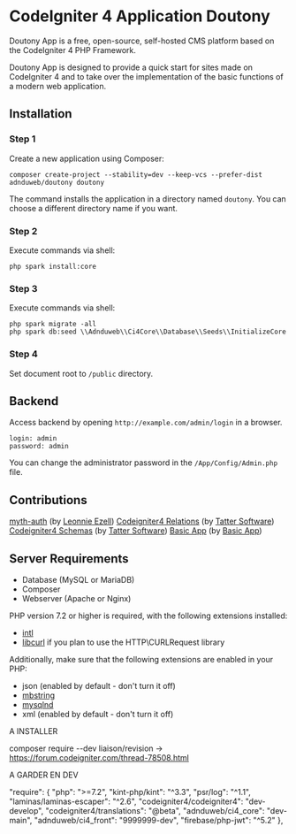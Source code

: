 # CodeIgniter 4 Application Doutony

Doutony App is a free, open-source, self-hosted CMS platform based on the CodeIgniter 4 PHP Framework.

Doutony App is designed to provide a quick start for sites made on CodeIgniter 4 and to take over the implementation of the basic functions of a modern web application.

## Installation

### Step 1

Create a new application using Composer:

```
composer create-project --stability=dev --keep-vcs --prefer-dist adnduweb/doutony doutony
```

The command installs the application in a directory named `doutony`. You can choose a different directory name if you want.

### Step 2

Execute commands via shell:

```
php spark install:core
```

### Step 3

Execute commands via shell:

```
php spark migrate -all
php spark db:seed \\Adnduweb\\Ci4Core\\Database\\Seeds\\InitializeCore
```

### Step 4

Set document root to `/public` directory.

## Backend

Access backend by opening `http://example.com/admin/login` in a browser.
```
login: admin
password: admin
```

You can change the administrator password in the `/App/Config/Admin.php` file.

## Contributions
[myth-auth](https://github.com/lonnieezell/myth-auth) (by [Leonnie Ezell](https://github.com/lonnieezell))
[Codeigniter4 Relations](https://github.com/tattersoftware/codeigniter4-relations) (by [Tatter Software](https://github.com/tattersoftware))
[Codeigniter4 Schemas](https://github.com/tattersoftware/codeigniter4-schemas) (by [Tatter Software](https://github.com/tattersoftware))
[Basic App](https://github.com/basic-app/basic-app) (by [Basic App](https://github.com/basic-app))

## Server Requirements

- Database (MySQL or MariaDB)
- Composer
- Webserver (Apache or Nginx)

PHP version 7.2 or higher is required, with the following extensions installed: 

- [intl](http://php.net/manual/en/intl.requirements.php)
- [libcurl](http://php.net/manual/en/curl.requirements.php) if you plan to use the HTTP\CURLRequest library

Additionally, make sure that the following extensions are enabled in your PHP:

- json (enabled by default - don't turn it off)
- [mbstring](http://php.net/manual/en/mbstring.installation.php)
- [mysqlnd](http://php.net/manual/en/mysqlnd.install.php)
- xml (enabled by default - don't turn it off)


A INSTALLER

composer require --dev liaison/revision -> https://forum.codeigniter.com/thread-78508.html


A GARDER EN DEV

 "require": {
        "php": ">=7.2",
        "kint-php/kint": "^3.3",
        "psr/log": "^1.1",
        "laminas/laminas-escaper": "^2.6",
        "codeigniter4/codeigniter4": "dev-develop",
        "codeigniter4/translations": "@beta",
        "adnduweb/ci4_core": "dev-main",
        "adnduweb/ci4_front": "9999999-dev",
        "firebase/php-jwt": "^5.2"
    },